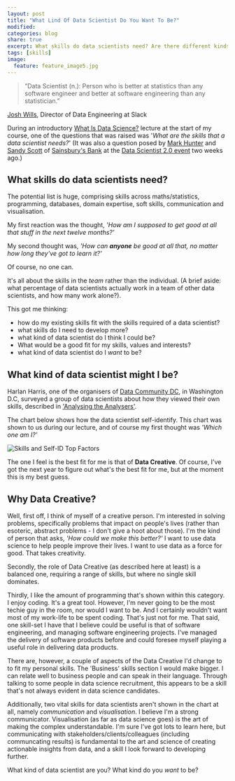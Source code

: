```yaml
---
layout: post
title: "What Lind Of Data Scientist Do You Want To Be?"
modified:
categories: blog
share: true
excerpt: What skills do data scientists need? Are there different kinds of data scientist? What kind do I want to be? 
tags: [skills]
image:
  feature: feature_image5.jpg
---
```


>“Data Scientist (n.): Person who is better at statistics than any software engineer and better at software engineering than any statistician.”

[Josh Wills](https://www.linkedin.com/in/josh-wills-13882b/), Director of Data Engineering at Slack


During an introductory [What Is Data Science?](http://quarter.cs.stir.ac.uk/courses/ITNPBD4/lectures/1-What%20is%20Data%20Science.pdf) lecture at the start of my course, one of the questions that was raised was '_What are the skills that a data scientist needs?_' (It was also a question posed by [Mark Hunter](https://www.linkedin.com/in/markjhunter/) and [Sandy Scott](https://www.linkedin.com/in/sandy-scott-2912813/) of [Sainsbury's Bank](https://www.sainsburysbank.co.uk/) at the [Data Scientist 2.0 event](http://www.datascientist2-0.com) two weeks ago.)

## What skills do data scientists need?

The potential list is huge, comprising skills across maths/statistics, programming, databases, domain expertise, soft skills, communication and visualisation. 

My first reaction was the thought, _'How am I supposed to get good at all that stuff in the next twelve months?'_

My second thought was, _'How can **anyone** be good at all that, no matter how long they've got to learn it?'_ 


Of course, no one can. 

It's all about the skills in the _team_ rather than the individual. (A brief aside: what percentage of data scientists actually work in a team of other data scientists, and how many work alone?).

This got me thinking:

* how do my existing skills fit with the skills required of a data scientist?
* what skills do I need to develop more?
* what kind of data scientist do I think I could be? 
* What would be a good fit for my skills, values and interests?
* what kind of data scientist do I _want_ to be?

## What kind of data scientist might I be?


Harlan Harris, one of the organisers of [Data Community DC](http://www.datacommunitydc.org/), in Washington D.C, surveyed a group of data scientists about how they viewed their own skills, described in ['Analysing the Analysers'](https://www.oreilly.com/ideas/analyzing-the-analyzers).

The chart below shows how the data scientist self-identify. This chart was shown to us during our lecture, and of course my first thought was _'Which one am I?'_


![Skills and Self-ID Top Factors](https://d3ansictanv2wj.cloudfront.net/images/3-SkillsSelfDMosaic-2-6c755564.png)

The one I feel is the best fit for me is that of **Data Creative**. Of course, I've got the next year to figure out what's the best fit for me, but at the moment this is my best guess. 

## Why Data Creative?

Well, first off, I think of myself of a creative person. I'm interested in solving problems, specifically problems that impact on people's lives (rather than esoteric, abstract problems - I don't give a hoot about those). I'm the kind of person that asks, _'How could we make this better?'_ I want to use data science to help people improve their lives. I want to use data as a force for good. That takes creativity.

Secondly, the role of Data Creative (as described here at least) is a balanced one, requiring a range of skills, but where no single skill dominates. 

Thirdly, I like the amount of programming that's shown within this category. I enjoy coding. It's a great tool. However, I'm never going to be the most techie guy in the room, nor would I want to be. And I certainly wouldn't want most of my work-life to be spent coding. That's just not for me. That said, one skill-set I have that I believe could be useful is that of software engineering, and managing software engineering projects. I've managed the delivery of software products before and could foresee myself playing a useful role in delivering data products.

There are, however, a couple of aspects of the Data Creative I'd change to to fit my personal skills. The 'Business' skills section I would make bigger. I can relate well to business people and can speak in their language. Through talking to some people in data science recruitment, this appears to be a skill that's not always evident in data science candidates. 

Additionally, two vital skills for data scientists aren't shown in the chart at all, namely _communication_ and _visualisation_. I believe I'm a strong communicator. Visualisation (as far as data science goes) is the art of making the complex understandable. I'm sure I've got lots to learn here, but communicating with stakeholders/clients/colleagues (including communcating results) is fundamental to the art and science of creating actionable insights from data, and a skill I look forward to developing further.

What kind of data scientist are you? What kind do you _want_ to be?